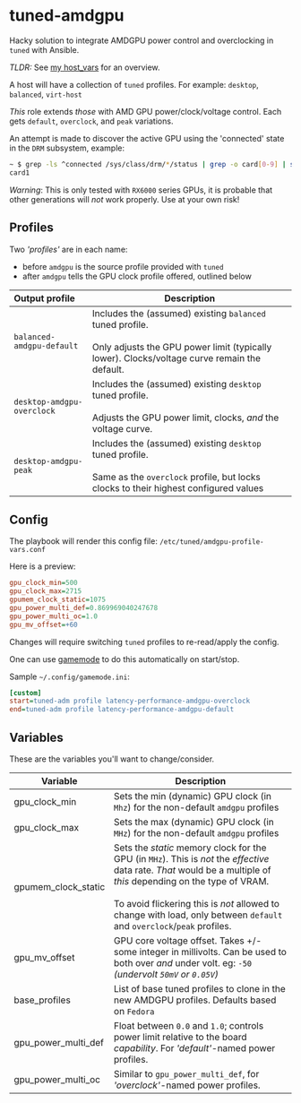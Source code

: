 # tuned-amdgpu

Hacky solution to integrate AMDGPU power control and overclocking in
`tuned` with Ansible.

_TLDR:_ See [my host_vars](./host_vars/localhost.yml) for an overview.

A host will have a collection of `tuned` profiles.
For example: `desktop`, `balanced`, `virt-host`

*This* role extends *those* with AMD GPU power/clock/voltage control.
Each gets `default`, `overclock`, and `peak` variations.

An attempt is made to discover the active GPU using the 'connected' state
in the `DRM` subsystem, example:

```bash
~ $ grep -ls ^connected /sys/class/drm/*/status | grep -o card[0-9] | sort | uniq | sort -h | tail -1
card1
```

_Warning_: This is only tested with `RX6000` series GPUs, it is probable that other generations will *not* work properly.  Use at your own risk!

## Profiles

Two _'profiles'_ are in each name:

- before `amdgpu` is the source profile provided with `tuned`
- after `amdgpu` tells the GPU clock profile offered, outlined below

| Output profile | Description |
|:---|---|
| `balanced-amdgpu-default` | Includes the (assumed) existing `balanced` tuned profile.<br/><br/>Only adjusts the GPU power limit (typically lower).  Clocks/voltage curve remain the default. |
| `desktop-amdgpu-overclock` | Includes the (assumed) existing `desktop` tuned profile.<br/><br/>Adjusts the GPU power limit, clocks, _and_ the voltage curve. |
| `desktop-amdgpu-peak` | Includes the (assumed) existing `desktop` tuned profile.<br/><br/>Same as the `overclock` profile, but locks clocks to their highest configured values |

## Config

The playbook will render this config file: `/etc/tuned/amdgpu-profile-vars.conf`

Here is a preview:

```ini
gpu_clock_min=500
gpu_clock_max=2715
gpumem_clock_static=1075
gpu_power_multi_def=0.869969040247678
gpu_power_multi_oc=1.0
gpu_mv_offset=+60
```

Changes will require switching `tuned` profiles to re-read/apply the config.

One can use [gamemode](https://wiki.archlinux.org/title/Gamemode) to do this automatically on start/stop.

Sample `~/.config/gamemode.ini`:

```ini
[custom]
start=tuned-adm profile latency-performance-amdgpu-overclock
end=tuned-adm profile latency-performance-amdgpu-default
```

## Variables

These are the variables you'll want to change/consider.

| Variable               | Description                                                                           |  
|------------------------|---------------------------------------------------------------------------------------|  
| gpu_clock_min          | Sets the min (dynamic) GPU clock (in `Mhz`) for the non-default `amdgpu` profiles |  
| gpu_clock_max          | Sets the max (dynamic) GPU clock (in `MHz`) for the non-default `amdgpu` profiles |  
| gpumem_clock_static       | Sets the _static_ memory clock for the GPU (in `MHz`).  This is *not* the _effective_ data rate.  _That_ would be a multiple of _this_ depending on the type of VRAM.<br/><br/>To avoid flickering this is *not* allowed to change with load, only between `default` and `overclock`/`peak` profiles. |  
| gpu_mv_offset          | GPU core voltage offset.  Takes +/- some integer in millivolts.  Can be used to both over _and_ under volt. eg: `-50` _(undervolt `50mV` or `0.05V`)_ |  
| base_profiles          | List of base tuned profiles to clone in the new AMDGPU profiles.  Defaults based on `Fedora` |  
| gpu_power_multi_def    | Float between `0.0` and `1.0`; controls power limit relative to the board _capability_. For _'default'_-named power profiles. |  
| gpu_power_multi_oc     | Similar to `gpu_power_multi_def`, for _'overclock'_-named power profiles. |  
